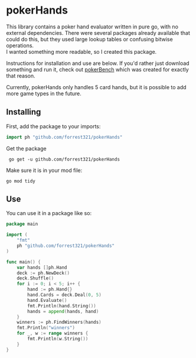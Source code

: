 # pokerHands

This library contains a poker hand evaluator written in pure go, with no external dependencies.  There were several 
packages already available that could do this, but they used large lookup tables or confusing bitwise operations.  
I wanted something more readable, so I created this package.

Instructions for installation and use are below. If you'd rather just download something and run it, 
check out [pokerBench](https://github.com/forrest321/pokerBench) which was created for exactly that reason.

Currently, pokerHands only handles 5 card hands, but it is possible to add more game types in the future.

## Installing

First, add the package to your imports:
```go
import ph "github.com/forrest321/pokerHands"
```
Get the package
```shell
 go get -u github.com/forrest321/pokerHands
```
Make sure it is in your mod file:
```shell
go mod tidy
```

## Use
You can use it in a package like so:
```go
package main

import (
	"fmt"
	ph "github.com/forrest321/pokerHands"
)

func main() {
	var hands []ph.Hand
	deck := ph.NewDeck()
	deck.Shuffle()
	for i := 0; i < 5; i++ {
		hand := ph.Hand{}
		hand.Cards = deck.Deal(0, 5)
		hand.Evaluate()
		fmt.Println(hand.String())
		hands = append(hands, hand)
	}
	winners := ph.FindWinners(hands)
	fmt.Println("winners")
	for _, w := range winners {
		fmt.Println(w.String())
	}
}
```

